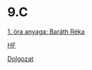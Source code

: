 # 9.C

[1. óra anyaga: Baráth Réka](/9c/ora_1.html)

[HF](http://tom.uw.hu/hf.html)

[Dolgozat](/doga/d2.html)